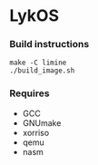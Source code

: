 # LykOS

### Build instructions  
```make -C limine```  
```./build_image.sh```

### Requires
- GCC
- GNUmake
- xorriso
- qemu
- nasm

